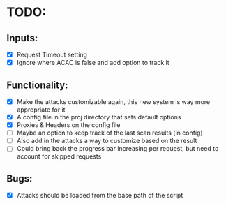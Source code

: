 
# TODO: 

## Inputs:
- [x] Request Timeout setting
- [x] Ignore where ACAC is false and add option to track it

## Functionality:
- [x] Make the attacks customizable again, this new system is way more appropriate for it
- [x] A config file in the proj directory that sets default options
- [x] Proxies & Headers on the config file
- [ ] Maybe an option to keep track of the last scan results (in config)
- [ ] Also add in the attacks a way to customize based on the result
- [ ] Could bring back the progress bar increasing per request, but need to account for skipped requests

## Bugs:
- [x] Attacks should be loaded from the base path of the script

